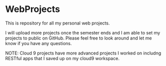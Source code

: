 # WebProjects
This is repository for all my personal web projects.

I will upload more projects once the semester ends and I am able to set my projects to public on GitHub.
Please feel free to look around and let me know if you have any questions.

NOTE: Cloud 9 projects have more advanced projects I worked on includng RESTful apps that I saved up on my cloud9 workspace.
